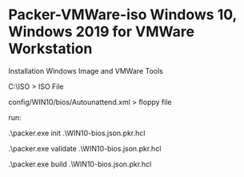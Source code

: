 # Packer-VMWare-iso Windows 10, Windows 2019 for VMWare Workstation

Installation Windows Image and VMWare Tools

C:\ISO > ISO File

config/WIN10/bios/Autounattend.xml > floppy file  

run:

 .\packer.exe init .\WIN10-bios.json.pkr.hcl

  .\packer.exe validate .\WIN10-bios.json.pkr.hcl
 
 .\packer.exe build .\WIN10-bios.json.pkr.hcl
